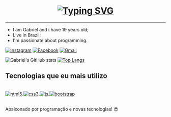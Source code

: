 <h1 align="center">
  <a href="#">
    <img src="https://readme-typing-svg.herokuapp.com?font=Fira+Code&weight=500&size=30&center=true&vCenter=true&pause=1000&width=800&lines=Welcome+to+my+profile!+%F0%9F%91%8B" alt="Typing SVG" />
  </a>
</h1>

<hr>

<ul>

  <li> I am Gabriel and i have 19 years old; </li>
  <li> Live in Brazil; </li>
  <li> I'm passionate about programming. </li>
  
</ul>

[![Instagram](https://img.shields.io/badge/Instagram-E4405F?style=for-the-badge&logo=instagram&logoColor=white)](https://www.instagram.com/gabrielsantos2080/)
[![Facebook](https://img.shields.io/badge/Facebook-1877F2?style=for-the-badge&logo=facebook&logoColor=white
)](https://www.facebook.com/profile.php?id=100006164253612)
[![Gmail](https://img.shields.io/badge/Gmail-D14836?style=for-the-badge&logo=gmail&logoColor=white
)](mailto:gabriel.oliveira20500@gmail.com)

![Gabriel's GitHub stats](https://github-readme-stats.vercel.app/api?username=gabriel-santos18&theme=blue-green)
[![Top Langs](https://github-readme-stats.vercel.app/api/top-langs/?username=gabriel-santos18)](https://github.com/anuraghazra/github-readme-stats)

## Tecnologias que eu mais utilizo

<div style="display: inline_block"><br/>
  <a href="#"> <img align="center" alt="html5" src="https://img.shields.io/badge/HTML5-E34F26?style=for-the-badge&logo=html5&logoColor=white"> </a>
  <a href="#"> <img align="center" alt="css3" src="https://img.shields.io/badge/CSS3-1572B6?style=for-the-badge&logo=css3&logoColor=white"> </a>
  <a href="#"> <img align="center" alt="js" src="https://img.shields.io/badge/JavaScript-F7DF1E?style=for-the-badge&logo=javascript&logoColor=black"> </a>
  <a href="#"> <img align="center" alt="bootstrap" src="https://img.shields.io/badge/Bootstrap-7910F2?style=for-the-badge&logo=bootstrap&logoColor=white"> </a>

</div> <br>

Apaixonado por programação e novas tecnologias! 😍
